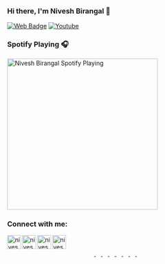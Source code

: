 ### Hi there, I'm Nivesh Birangal 👋

[![Web Badge](https://img.shields.io/badge/-niveshb.com-lighgreen?style=flat-square&logo=webmoney&logoColor=white&link=https://niveshb.com)](https://niveshb.com)
[![Youtube](https://img.shields.io/youtube/views/udY540zICDY?style=social)](https://www.youtube.com/watch?v=udY540zICDY&t=12s)



### Spotify Playing 🎧
[<img src="https://spotifynowplaying.vercel.app/api/spotify-playing" alt="Nivesh Birangal Spotify Playing" width="350" />](https://open.spotify.com/user/niveshbirangal)

### Connect with me:

[<img align="left" alt="niveshb.com" width="32px" src="https://raw.githubusercontent.com/niveshbirangal/niveshbirangal/master/source/website.svg"/>][website]
[<img align="left" alt="niveshbirangal | LinkedIn" width="32px" src="https://raw.githubusercontent.com/niveshbirangal/niveshbirangal/master/source/linkedin.svg"/>][linkedin]
[<img align="left" alt="niveshbirangal | Instagram" width="32px" src="https://raw.githubusercontent.com/niveshbirangal/niveshbirangal/master/source/instagram.svg"/>][instagram]
[<img align="left" alt="niveshbirangal | YouTube" width="32px" src="https://raw.githubusercontent.com/niveshbirangal/niveshbirangal/master/source/youtube.svg"/>][youtube]
<div align="center">
    <br>
    <br>
    <a href="https://status.nmoo.dev/blocks/1">
        <img src="https://status.nmoo.dev/blocks/1" width="12" height="12">
    </a>
    <a href="https://status.nmoo.dev/blocks/2">
        <img src="https://status.nmoo.dev/blocks/2" width="12" height="12">
    </a>
    <a href="https://status.nmoo.dev/blocks/3">
        <img src="https://status.nmoo.dev/blocks/3" width="12" height="12">
    </a>
    <a href="https://status.nmoo.dev/blocks/4">
        <img src="https://status.nmoo.dev/blocks/4" width="12" height="12">
    </a>
    <a href="https://status.nmoo.dev/blocks/5">
        <img src="https://status.nmoo.dev/blocks/5" width="12" height="12">
    </a>
    <a href="https://status.nmoo.dev/blocks/6">
        <img src="https://status.nmoo.dev/blocks/6" width="12" height="12">
    </a>
    <a href="https://status.nmoo.dev/blocks/7">
        <img src="https://status.nmoo.dev/blocks/7" width="12" height="12">
    </a>
    <a href="https://status.nmoo.dev/blocks/8">
        <img src="https://status.nmoo.dev/blocks/8" width="12" height="12">
    </a>
    
</div>




[website]: https://niveshb.com
[youtube]: https://www.youtube.com/channel/UCpwUP_HiOyG_GHluWpQK59g?view_as=subscriber
[instagram]: https://instagram.com/neobirangal
[linkedin]: https://linkedin.com/in/niveshbirangal
